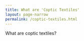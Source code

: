 ```yaml
---
title: What are 'Coptic Textiles'
layout: page-narrow
permalink: /coptic-textiles.html
---
```


What are coptic textiles?